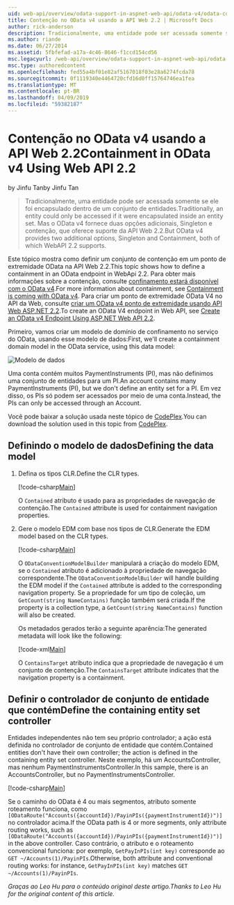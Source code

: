 ```yaml
---
uid: web-api/overview/odata-support-in-aspnet-web-api/odata-v4/odata-containment-in-web-api-22
title: Contenção no OData v4 usando a API Web 2.2 | Microsoft Docs
author: rick-anderson
description: Tradicionalmente, uma entidade pode ser acessada somente se ele foi encapsulado dentro de um conjunto de entidades. Mas o OData v4 fornece duas opções adicionais, Singleton e Con...
ms.author: riande
ms.date: 06/27/2014
ms.assetid: 5fbfefad-a17a-4c46-8646-f1ccd154cd56
msc.legacyurl: /web-api/overview/odata-support-in-aspnet-web-api/odata-v4/odata-containment-in-web-api-22
msc.type: authoredcontent
ms.openlocfilehash: fed55a4bf01e82af5167018f03e28a6274fcda78
ms.sourcegitcommit: 0f1119340e4464720cfd16d0ff15764746ea1fea
ms.translationtype: MT
ms.contentlocale: pt-BR
ms.lasthandoff: 04/09/2019
ms.locfileid: "59382187"
---
```

# <a name="containment-in-odata-v4-using-web-api-22"></a><span data-ttu-id="9d886-104">Contenção no OData v4 usando a API Web 2.2</span><span class="sxs-lookup"><span data-stu-id="9d886-104">Containment in OData v4 Using Web API 2.2</span></span>

<span data-ttu-id="9d886-105">by Jinfu Tan</span><span class="sxs-lookup"><span data-stu-id="9d886-105">by Jinfu Tan</span></span>

> <span data-ttu-id="9d886-106">Tradicionalmente, uma entidade pode ser acessada somente se ele foi encapsulado dentro de um conjunto de entidades.</span><span class="sxs-lookup"><span data-stu-id="9d886-106">Traditionally, an entity could only be accessed if it were encapsulated inside an entity set.</span></span> <span data-ttu-id="9d886-107">Mas o OData v4 fornece duas opções adicionais, Singleton e contenção, que oferece suporte da API Web 2.2.</span><span class="sxs-lookup"><span data-stu-id="9d886-107">But OData v4 provides two additional options, Singleton and Containment, both of which WebAPI 2.2 supports.</span></span>


<span data-ttu-id="9d886-108">Este tópico mostra como definir um conjunto de contenção em um ponto de extremidade OData na API Web 2.2.</span><span class="sxs-lookup"><span data-stu-id="9d886-108">This topic shows how to define a containment in an OData endpoint in WebApi 2.2.</span></span> <span data-ttu-id="9d886-109">Para obter mais informações sobre a contenção, consulte [confinamento estará disponível com o OData v4](https://blogs.msdn.com/b/odatateam/archive/2014/03/13/containment-is-coming-with-odata-v4.aspx).</span><span class="sxs-lookup"><span data-stu-id="9d886-109">For more information about containment, see [Containment is coming with OData v4](https://blogs.msdn.com/b/odatateam/archive/2014/03/13/containment-is-coming-with-odata-v4.aspx).</span></span> <span data-ttu-id="9d886-110">Para criar um ponto de extremidade OData V4 no API da Web, consulte [criar um OData v4 ponto de extremidade usando API Web ASP.NET 2.2](create-an-odata-v4-endpoint.md).</span><span class="sxs-lookup"><span data-stu-id="9d886-110">To create an OData V4 endpoint in Web API, see [Create an OData v4 Endpoint Using ASP.NET Web API 2.2](create-an-odata-v4-endpoint.md).</span></span>

<span data-ttu-id="9d886-111">Primeiro, vamos criar um modelo de domínio de confinamento no serviço do OData, usando esse modelo de dados:</span><span class="sxs-lookup"><span data-stu-id="9d886-111">First, we'll create a containment domain model in the OData service, using this data model:</span></span>

![Modelo de dados](odata-containment-in-web-api-22/_static/image1.png)

<span data-ttu-id="9d886-113">Uma conta contém muitos PaymentInstruments (PI), mas não definimos uma conjunto de entidades para um PI.</span><span class="sxs-lookup"><span data-stu-id="9d886-113">An account contains many PaymentInstruments (PI), but we don't define an entity set for a PI.</span></span> <span data-ttu-id="9d886-114">Em vez disso, os PIs só podem ser acessados por meio de uma conta.</span><span class="sxs-lookup"><span data-stu-id="9d886-114">Instead, the PIs can only be accessed through an Account.</span></span>

<span data-ttu-id="9d886-115">Você pode baixar a solução usada neste tópico de [CodePlex](https://aspnet.codeplex.com/SourceControl/latest#Samples/WebApi/OData/v4/ODataContainmentSample/).</span><span class="sxs-lookup"><span data-stu-id="9d886-115">You can download the solution used in this topic from [CodePlex](https://aspnet.codeplex.com/SourceControl/latest#Samples/WebApi/OData/v4/ODataContainmentSample/).</span></span>

## <a name="defining-the-data-model"></a><span data-ttu-id="9d886-116">Definindo o modelo de dados</span><span class="sxs-lookup"><span data-stu-id="9d886-116">Defining the data model</span></span>

1. <span data-ttu-id="9d886-117">Defina os tipos CLR.</span><span class="sxs-lookup"><span data-stu-id="9d886-117">Define the CLR types.</span></span>

    [!code-csharp[Main](odata-containment-in-web-api-22/samples/sample1.cs)]

    <span data-ttu-id="9d886-118">O `Contained` atributo é usado para as propriedades de navegação de contenção.</span><span class="sxs-lookup"><span data-stu-id="9d886-118">The `Contained` attribute is used for containment navigation properties.</span></span>
2. <span data-ttu-id="9d886-119">Gere o modelo EDM com base nos tipos de CLR.</span><span class="sxs-lookup"><span data-stu-id="9d886-119">Generate the EDM model based on the CLR types.</span></span>

    [!code-csharp[Main](odata-containment-in-web-api-22/samples/sample2.cs)]

    <span data-ttu-id="9d886-120">O `ODataConventionModelBuilder` manipulará a criação do modelo EDM, se o `Contained` atributo é adicionado à propriedade de navegação correspondente.</span><span class="sxs-lookup"><span data-stu-id="9d886-120">The `ODataConventionModelBuilder` will handle building the EDM model if the `Contained` attribute is added to the corresponding navigation property.</span></span> <span data-ttu-id="9d886-121">Se a propriedade for um tipo de coleção, um `GetCount(string NameContains)` função também será criada.</span><span class="sxs-lookup"><span data-stu-id="9d886-121">If the property is a collection type, a `GetCount(string NameContains)` function will also be created.</span></span>

    <span data-ttu-id="9d886-122">Os metadados gerados terão a seguinte aparência:</span><span class="sxs-lookup"><span data-stu-id="9d886-122">The generated metadata will look like the following:</span></span>

    [!code-xml[Main](odata-containment-in-web-api-22/samples/sample3.xml?highlight=10)]

    <span data-ttu-id="9d886-123">O `ContainsTarget` atributo indica que a propriedade de navegação é um conjunto de contenção.</span><span class="sxs-lookup"><span data-stu-id="9d886-123">The `ContainsTarget` attribute indicates that the navigation property is a containment.</span></span>

## <a name="define-the-containing-entity-set-controller"></a><span data-ttu-id="9d886-124">Definir o controlador de conjunto de entidade que contém</span><span class="sxs-lookup"><span data-stu-id="9d886-124">Define the containing entity set controller</span></span>

<span data-ttu-id="9d886-125">Entidades independentes não tem seu próprio controlador; a ação está definida no controlador de conjunto de entidade que contém.</span><span class="sxs-lookup"><span data-stu-id="9d886-125">Contained entities don't have their own controller; the action is defined in the containing entity set controller.</span></span> <span data-ttu-id="9d886-126">Neste exemplo, há um AccountsController, mas nenhum PaymentInstrumentsController.</span><span class="sxs-lookup"><span data-stu-id="9d886-126">In this sample, there is an AccountsController, but no PaymentInstrumentsController.</span></span>

[!code-csharp[Main](odata-containment-in-web-api-22/samples/sample4.cs)]

<span data-ttu-id="9d886-127">Se o caminho do OData é 4 ou mais segmentos, atributo somente roteamento funciona, como `[ODataRoute("Accounts({accountId})/PayinPIs({paymentInstrumentId})")]` no controlador acima.</span><span class="sxs-lookup"><span data-stu-id="9d886-127">If the OData path is 4 or more segments, only attribute routing works, such as `[ODataRoute("Accounts({accountId})/PayinPIs({paymentInstrumentId})")]` in the above controller.</span></span> <span data-ttu-id="9d886-128">Caso contrário, o atributo e o roteamento convencional funciona: por exemplo, `GetPayInPIs(int key)` corresponde ao `GET ~/Accounts(1)/PayinPIs`.</span><span class="sxs-lookup"><span data-stu-id="9d886-128">Otherwise, both attribute and conventional routing works: for instance, `GetPayInPIs(int key)` matches `GET ~/Accounts(1)/PayinPIs`.</span></span>

*<span data-ttu-id="9d886-129">Graças ao Leo Hu para o conteúdo original deste artigo.</span><span class="sxs-lookup"><span data-stu-id="9d886-129">Thanks to Leo Hu for the original content of this article.</span></span>*
